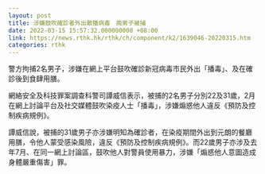 ```yaml
---
layout: post
title: 涉嫌鼓吹確診者外出散播病毒　兩男子被捕
date: 2022-03-15 15:57:32.000000000 +08:00
link: https://news.rthk.hk/rthk/ch/component/k2/1639046-20220315.htm
categories: rthk
---
```


警方拘捕2名男子，涉嫌在網上平台鼓吹確診新冠病毒市民外出「播毒」、及在確診後到食肆用膳。

網絡安全及科技罪案調查科警司譚威信表示，被捕的2名男子分別22及31歲，2月在網上討論平台及社交媒體鼓吹染疫人士「播毒」，涉嫌煽惑他人違反《預防及控制疾病規例》。

譚威信說，被捕的31歲男子亦涉嫌明知為確診者，在染疫期間外出到元朗的餐廳用膳，令他人蒙受感染風險，違反《預防及控制疾病規例》。而22歲男子亦涉及去年7月、在同一網上討論區，鼓吹他人對警員使用暴力，涉嫌「煽惑他人意圖造成身體嚴重傷害」罪。
